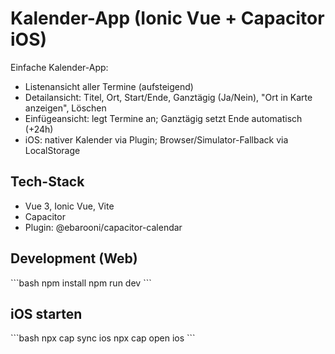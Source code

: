 # Kalender-App (Ionic Vue + Capacitor iOS)

Einfache Kalender-App:
- Listenansicht aller Termine (aufsteigend)
- Detailansicht: Titel, Ort, Start/Ende, Ganztägig (Ja/Nein), "Ort in Karte anzeigen", Löschen
- Einfügeansicht: legt Termine an; Ganztägig setzt Ende automatisch (+24h)
- iOS: nativer Kalender via Plugin; Browser/Simulator-Fallback via LocalStorage

## Tech-Stack
- Vue 3, Ionic Vue, Vite
- Capacitor
- Plugin: @ebarooni/capacitor-calendar

## Development (Web)
\`\`\`bash
npm install
npm run dev
\`\`\`

## iOS starten
\`\`\`bash
npx cap sync ios
npx cap open ios
\`\`\`
